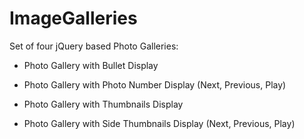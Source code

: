 ImageGalleries
==============

Set of four jQuery based Photo Galleries:

- Photo Gallery with Bullet Display

- Photo Gallery with Photo Number Display (Next, Previous, Play)

- Photo Gallery with Thumbnails Display 

- Photo Gallery with Side Thumbnails Display (Next, Previous, Play)

